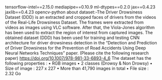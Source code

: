 tensorflow-intel==2.15.0
mediapipe==0.10.9
ml-dtypes==0.2.0
jax==0.4.23
jaxlib==0.4.23
opencv-python
about dataset:-The Driver Drowsiness Dataset (DDD) is an extracted and cropped faces of drivers from the videos of the Real-Life Drowsiness Dataset. The frames were extracted from videos as images using VLC software. After that, the Viola-Jones algorithm has been used to extract the region of interest from captured images. The obtained dataset (DDD) has been used for training and testing CNN architecture for driver drowsiness detection in the “Detection and Prediction of Driver Drowsiness for the Prevention of Road Accidents Using Deep Neural Networks Techniques” paper.
(Please cite the following research paper)
https://doi.org/10.1007/978-981-33-6893-4_6
The dataset has the following properties :
• RGB images
• 2 classes (Drowsy & Non Drowsy)
• Size of image : 227 x 227
• More than 41,790 images in total
• File size : 2.32 Go
